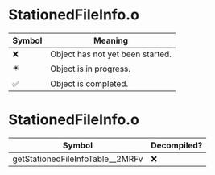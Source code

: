 # StationedFileInfo.o
| Symbol | Meaning 
| ------------- | ------------- 
| :x: | Object has not yet been started. 
| :eight_pointed_black_star: | Object is in progress. 
| :white_check_mark: | Object is completed. 


# StationedFileInfo.o
| Symbol | Decompiled? |
| ------------- | ------------- |
| getStationedFileInfoTable__2MRFv | :x: |
